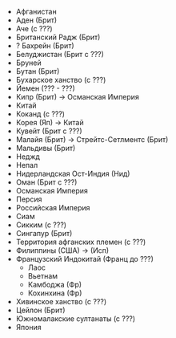 *   Афганистан
*   Аден (Брит)
*   Аче (с ???)
*   Британский Радж (Брит)
*   ? Бахрейн (Брит)
*   Белуджистан (Брит с ???)
*   Бруней
*   Бутан (Брит)
*   Бухарское ханство (с ???)
*   Йемен (??? - ???)
*   Кипр (Брит) -> Османская Империя
*   Китай
*   Коканд (с ???)
*   Корея (Яп) -> Китай
*   Кувейт (Брит с ???)
*   Малайя (Брит) -> Стрейтс-Сетлментс (Брит) 
*   Мальдивы (Брит)
*   Неджд
*   Непал
*   Нидерландская Ост-Индия (Нид)
*   Оман (Брит с ???)
*   Османская Империя
*   Персия
*   Российская Империя
*   Сиам
*   Сикким (с ???)
*   Сингапур (Брит)
*   Территория афганских племен (с ???)
*   Филиппины (США) -> (Исп)
*   Французский Индокитай (Франц до ???)
    *   Лаос
    *   Вьетнам
    *   Камбоджа (Фр)
    *   Кохинхина (Фр)
*   Хивинское ханство (с ???)
*   Цейлон (Брит)
*   Южномалакские султанаты (с ???)
*   Япония
